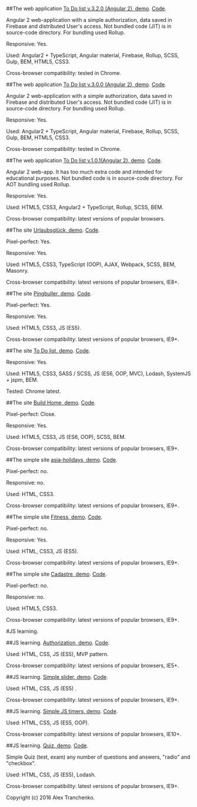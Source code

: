 ##The web application [To Do list v.3.2.0 (Angular 2), demo]( https://sash-ua.github.io/todo-angular2-last/ ). [Code]( https://github.com/sash-ua/todo-angular2-last ).
 
Angular 2 web-application with a simple authorization, data saved in Firebase and distributed User's access. Not bundled code (JIT) is in source-code directory. For bundling used Rollup.

Responsive: Yes.

Used:  Angular2 + TypeScript, Angular material, Firebase, Rollup, SCSS, Gulp, BEM, HTML5, CSS3.

Cross-browser compatibility: tested in Chrome.

##The web application [To Do list v.3.0.0 (Angular 2), demo]( https://sash-ua.github.io/todo-angular2-v.3.0.0/ ). [Code]( https://github.com/sash-ua/todo-angular2-v.3.0.0 ).
 
Angular 2 web-application with a simple authorization, data saved in Firebase and distributed User's access. Not bundled code (JIT) is in source-code directory. For bundling used Rollup.

Responsive: Yes.

Used:  Angular2 + TypeScript, Angular material, Firebase, Rollup, SCSS, Gulp, BEM, HTML5, CSS3.

Cross-browser compatibility: tested in Chrome.

##The web application [To Do list v.1.0.1(Angular 2), demo]( https://sash-ua.github.io/todo-angular2 ). [Code]( https://github.com/sash-ua/sash-ua.github.io/tree/master/todo-angular2 ).
 
Angular 2 web-app. It has too much extra code and intended for educational purposes. Not bundled code is in source-code directory. For AOT bundling used Rollup.

Responsive: Yes.

Used: HTML5, CSS3, Angular2 + TypeScript, Rollup, SCSS, BEM. 

Cross-browser compatibility: latest versions of popular browsers.

##The site [Urlaubsglück, demo](https://sash-ua.github.io/urlaubTemp/index.html ). [Code]( https://github.com/sash-ua/sash-ua.github.io/tree/master/urlaubTemp ).
 
Pixel-perfect: Yes.

Responsive: Yes.

Used: HTML5, CSS3, TypeScript (OOP), AJAX, Webpack, SCSS, BEM, Masonry. 

Cross-browser compatibility: latest versions of popular browsers, IE8+.

##The site [Pingbuller, demo](https://sash-ua.github.io/pingbuller/index.html ). [Code]( https://github.com/sash-ua/sash-ua.github.io/tree/master/pingbuller ).
 
Pixel-perfect: Yes.

Responsive: Yes.

Used: HTML5, CSS3, JS (ES5). 

Cross-browser compatibility: latest versions of popular browsers, IE9+.

##The site [To Do list, demo](https://sash-ua.github.io/todo/index.html ). [Code]( https://github.com/sash-ua/sash-ua.github.io/tree/master/todo ).

Responsive: Yes.
 
Used: HTML5, CSS3, SASS / SCSS, JS (ES6, OOP, MVC), Lodash, SystemJS + jspm, BEM. 

Tested: Chrome latest.

##The site [Build Home, demo](https://sash-ua.github.io/build-home/index.html ). [Code]( https://github.com/sash-ua/sash-ua.github.io/tree/master/build-home ).
 
Pixel-perfect: Close.

Responsive: Yes.

Used: HTML5, CSS3, JS (ES6, OOP), SCSS, BEM. 

Cross-browser compatibility: latest versions of popular browsers, IE9+.

##The simple site [asia-holidays, demo](https://sash-ua.github.io/asia-holidays/index.html ). [Code]( https://github.com/sash-ua/sash-ua.github.io/tree/master/asia-holidays ).

Pixel-perfect: no.

Responsive: no.

Used: HTML, CSS3. 

Cross-browser compatibility: latest versions of popular browsers, IE9+.

##The simple site [Fitness, demo](https://sash-ua.github.io/fitness/index.html ). [Code]( https://github.com/sash-ua/sash-ua.github.io/tree/master/fitness ).

Pixel-perfect: no.

Responsive: Yes.

Used: HTML, CSS3, JS (ES5). 

Cross-browser compatibility: latest versions of popular browsers, IE9+.

##The simple site [Cadastre, demo](https://sash-ua.github.io/Cadastre/index.html ). [Code]( https://github.com/sash-ua/sash-ua.github.io/tree/master/Cadastre ).

Pixel-perfect: no.

Responsive: no.

Used: HTML5, CSS3. 

Cross-browser compatibility: latest versions of popular browsers, IE9+.



#JS learning.

##JS learning. [Authorization, demo](https://sash-ua.github.io/authorization/index.html ). [Code]( https://github.com/sash-ua/sash-ua.github.io/tree/master/authorization ).

Used: HTML, CSS, JS (ES5), MVP pattern. 

Cross-browser compatibility: latest versions of popular browsers, IE5+.

##JS learning. [Simple slider, demo](https://sash-ua.github.io/slider/index.html ). [Code]( https://github.com/sash-ua/sash-ua.github.io/tree/master/slider ).

Used: HTML, CSS, JS (ES5) .

Cross-browser compatibility: latest versions of popular browsers, IE9+.

##JS learning. [Simple JS timers, demo](https://sash-ua.github.io/timers/index.html ). [Code]( https://github.com/sash-ua/sash-ua.github.io/tree/master/timers ).

Used: HTML, CSS, JS (ES5, OOP). 

Cross-browser compatibility: latest versions of popular browsers, IE10+.


##JS learning. [Quiz, demo](https://sash-ua.github.io/exam/index.html ). [Code]( https://github.com/sash-ua/sash-ua.github.io/tree/master/exam ).

Simple Quiz (test, exam) any number of questions and answers, "radio" and "checkbox".

Used: HTML, CSS, JS (ES5), Lodash.

Cross-browser compatibility: latest versions of popular browsers, IE9+.





Copyright (c) 2016 Alex Tranchenko.
